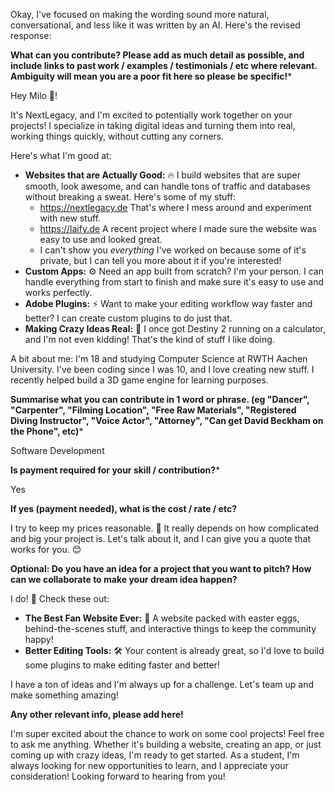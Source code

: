Okay, I've focused on making the wording sound more natural, conversational, and less like it was written by an AI. Here's the revised response:

**What can you contribute? Please add as much detail as possible, and include links to past work / examples / testimonials / etc where relevant. Ambiguity will mean you are a poor fit here so please be specific!***

Hey Milo 👋!

It's NextLegacy, and I'm excited to potentially work together on your projects! I specialize in taking digital ideas and turning them into real, working things quickly, without cutting any corners.

Here's what I'm good at:

*   **Websites that are Actually Good:** 🔥 I build websites that are super smooth, look awesome, and can handle tons of traffic and databases without breaking a sweat. Here's some of my stuff:
    *   https://nextlegacy.de That's where I mess around and experiment with new stuff.
    *   https://laify.de A recent project where I made sure the website was easy to use and looked great.
    *   I can't show you *everything* I've worked on because some of it's private, but I can tell you more about it if you're interested!
*   **Custom Apps:** ⚙️ Need an app built from scratch? I'm your person. I can handle everything from start to finish and make sure it's easy to use and works perfectly.
*   **Adobe Plugins:** ⚡️ Want to make your editing workflow way faster and better? I can create custom plugins to do just that.
*   **Making Crazy Ideas Real:** 🤯 I once got Destiny 2 running on a calculator, and I'm not even kidding! That's the kind of stuff I like doing.

A bit about me: I'm 18 and studying Computer Science at RWTH Aachen University. I've been coding since I was 10, and I love creating new stuff. I recently helped build a 3D game engine for learning purposes.

**Summarise what you can contribute in 1 word or phrase. (eg "Dancer", "Carpenter", "Filming Location", "Free Raw Materials", "Registered Diving Instructor", "Voice Actor", "Attorney", "Can get David Beckham on the Phone", etc)***

Software Development

**Is payment required for your skill / contribution?***

Yes

**If yes (payment needed), what is the cost / rate / etc?**

I try to keep my prices reasonable. 🤝 It really depends on how complicated and big your project is. Let's talk about it, and I can give you a quote that works for you. 😊

**Optional: Do you have an idea for a project that you want to pitch? How can we collaborate to make your dream idea happen?**

I do! 🤩 Check these out:

*   **The Best Fan Website Ever:** 🎉 A website packed with easter eggs, behind-the-scenes stuff, and interactive things to keep the community happy!
*   **Better Editing Tools:** 🛠️ Your content is already great, so I'd love to build some plugins to make editing faster and better!

I have a ton of ideas and I'm always up for a challenge. Let's team up and make something amazing!

**Any other relevant info, please add here!**

I'm super excited about the chance to work on some cool projects! Feel free to ask me anything. Whether it's building a website, creating an app, or just coming up with crazy ideas, I'm ready to get started. As a student, I'm always looking for new opportunities to learn, and I appreciate your consideration! Looking forward to hearing from you!

